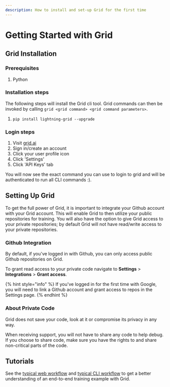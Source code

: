 ```yaml
---
description: How to install and set-up Grid for the first time
---
```


# Getting Started with Grid

## Grid Installation

### Prerequisites

1. Python

### Installation steps

The following steps will install the Grid cli tool. Grid commands can then be invoked by calling `grid <grid command> <grid command parameters>`.

1. `pip install lightning-grid --upgrade`

### Login steps

1. Visit [grid.ai](https://grid.ai)
2. Sign in/create an account
3. Click your user profile icon
4. Click 'Settings'
5. Click 'API Keys' tab

You will now see the exact command you can use to login to grid and will be authenticated to run all CLI commands :).

## Setting Up Grid

To get the full power of Grid, it is important to integrate your Github account with your Grid account. This will enable Grid to then utilize your public repositories for training. You will also have the option to give Grid access to your private repositories; by default Grid will not have read/write access to your private repositories.

### Github Integration

By default, if you've logged in with Github, you can only access public Github repositories on Grid.

To grant read access to your private code navigate to **Settings** > **Integrations** > **Grant access**.

{% hint style="info" %}
If you've logged in for the first time with Google, you will need to link a Github account and grant access to repos in the Settings page.
{% endhint %}

### About Private Code

Grid does not save your code, look at it or compromise its privacy in any way.

When receiving support, you will not have to share any code to help debug. If you choose to share code, make sure you have the rights to and share non-critical parts of the code.

## Tutorials

See the [typical web workflow](typical-workflow-web-user.md) and [typical CLI workflow](typical-workflow-cli-user.md) to get a better understanding of an end-to-end training example with Grid.&#x20;
